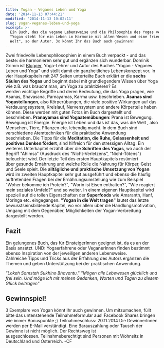 ```yaml
---
title: Yogan - Veganes Leben und Yoga
date: '2014-11-13 07:44:21'
modified: '2014-11-13 10:02:11'
slug: yogan-veganes-leben-und-yoga
excerpt: >-
  Ein Buch, das die vegane Lebensweise und die Philosophie des Yogas verbindet.
  "Yogan steht für ein Leben in Harmonie mit allen Wesen und eine friedvolle
  Welt", so der Autor. 3x könnt Ihr das Buch auch gewinnen!
---
```


Zwei friedvolle Lebensphilosophien in einem Buch verpackt - und das beste: sie harmonieren sehr gut und ergänzen sich wunderbar. Dominik Grimm ist [Blogger](http://www.yogan-om.de/), Yoga-Lehrer und Autor des Buches "Yogan - Veganes Leben und Yoga" und stellt damit ein ganzheitliches Lebenskonzept vor. In vier Hauptkapiteln mit 247 Seiten unterteilte Buch erklärt er die **sechs Säulen des Yogas** und beginnt dabei mit grundlegendem Wissen über Yoga wie z.B. was braucht man, um Yoga zu praktizieren? Es werden wichtige Begriffe und deren Bedeutung, die das Yoga prägen, wie Asanas, Shavasana, Parnayamas, Karma usw. beschrieben. **Asanas sind Yogastellungen**, also Körperübungen, die viele positive Wirkungen auf das Verdauungssystem, Kreislauf, Nervensystem und andere Körperteile haben können. Diese werden mit guten Fotos im Buch dargestellt und beschrieben. **Pranayamas sind Yogaatemübungen**: Prana ist Bewegung. Bewegung ist Energie. Energie ist Leben und das ist das, was die Welt , also Menschen, Tiere, Pflanzen etc. lebendig macht. In dem Buch sind verschiedene Atemtechniken für die praktische Anwendung beschrieben. Die Tipps für die **Meditation, die Ruhe, Gelassenheit und positives Denken fördert**, sind hilfreich für den stressigen Alltag. Ein weiteres Unterkapitel erzählt über die **Schriften des Yogas**, wo auch der Begriff "Ahimsa" (Ausdruck des “Nicht-Verletzens”, “Nicht-Tötens") beleuchtet wird. Der letzte Teil des ersten Hauptkapitels resümiert über gesunde Ernährung und welche Rolle die Nahrung für Körper, Geist und Seele spielt. Die **alltägliche und praktische Umsetzung von Yogan** wird im zweiten Hauptkapitel sehr gut ausgeführt und ebenso die häufig auftretenden Fragen bei der Ernährungsumstellung wie zum Beispiel "Woher bekomme ich Protein?", "Worin ist Eisen enthalten?", "Wie reagiert mein soziales Umfeld?" und so weiter. In einem eigenen Hauptkapitel wird speziell auf die tollen Eigenschaften der **Superfoods** wie Amaranth, Hanf, Moringa etc. eingegangen. **"Yogan in die Welt tragen"** lautet das letzte bewusstseinsbildende Kapitel, wo vor allem über die Handlungsmotivation, Umgang mit dem Gegenüber, Möglichkeiten der Yogan-Verbreitung dargestellt werden.

## Fazit

Ein gelungenes Buch, das für EinsteigerInnen geeignet ist, da es an der Basis ansetzt. UND: Yogaerfahrene oder VeganerInnen finden bestimmt ebenso Inspiration von der jeweiligen anderen Lebensweise. Zahlreiche Tipps und Tricks aus der Erfahrung des Autors ergänzen die Themen und geben Unterstützung bei der praktischen Anwendung.

_"Lokah Samstah Sukhino Bhavantu."_ _"Mögen alle Lebewesen glücklich und frei sein. Und möge ich mit meinen Gedanken, Worten und Tagen zu diesem Glück beitragen"_

## Gewinnspiel!

3 Exemplare von Yogan könnt Ihr auch gewinnen. Um mitzumachen, füllt bitte das untenstehende Teilnahmeformular aus! Facebook Shares bringen wie immer Bonuspunkte ;) Teilnahmeschluss: 20.11.2014 Die GewinnerInnen werden per E-Mail verständigt. Eine Barauszahlung oder Tausch der Gewinne ist nicht möglich. Der Rechtsweg ist ausgeschlossen. Teilnahmeberechtigt sind Personen mit Wohnsitz in Deutschland und Österreich. -CF
